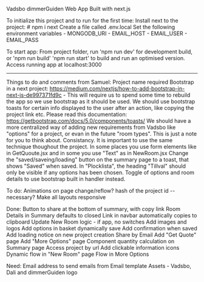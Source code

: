 Vadsbo dimmerGuiden Web App
Built with next.js

To initialize this project and to run for the first time:
    Install next to the project: # npm i next
    Create a file called .env.local
    Set the following environment variables
    - MONGODB_URI
    - EMAIL_HOST
    - EMAIL_USER
    - EMAIL_PASS

To start app:
    From project folder, run 'npm run dev' for development build, or 'npm run build' 'npm run start' to build and run an optimised version.
    Access running app at localhost:3000

________________________________
Things to do and comments from Samuel:
    Project name required
    Bootstrap in a next project: https://medium.com/nextjs/how-to-add-bootstrap-in-next-js-de997371fd9c
    - This will require us to spend some time to rebuild the app so we use bootstrap as it should be used.
    We should use bootstrap toasts for certain info displayed to the user after an action, like copying the project link etc. Please read this documentation: https://getbootstrap.com/docs/5.0/components/toasts/
    We should have a more centralized way of adding new requirements from Vadsbo like "options" for a project, or evan in the future "room types". This is just a note for you to think about.
    Consistancy. It is important to use the same technique thoughout the project. In some places you use form elements like in GetQuoute.jsx and in some you use "Text" as in NewRoom.jsx
    Change the "saved/saveing/loading" button on the summary page to a toast, that shows "Saved" when saved.
    In "Plocklista", the heading "Tillval" should only be visible if any options has been chosen.
    Toggle of options and room details to use bootstrap built in handler instead.

To do:
    Animations on page change/reflow?
    hash of the project id
        --necessary?
    Make all layouts responsive

Done:
    Button to share at the bottom of summary, with copy link
    Room Details in Summary defaults to closed
    Link in navbar automatically copies to clipboard
    Update New Room logic - if app, no switches
    Add images and logos
    Add options in basket
    dynamically save
    Add confirmation when saved
    Add loading notice on new project creation
    Share by Email
    Add "Get Quote" page
    Add "More Options" page
    Component quantity calculation on Summary page
    Access project by url
    Add clickable information icons
    Dynamic flow in "New Room" page
    Flow in More Options
    
Need:
    Email address to send emails from
    Email template
    Assets - Vadsbo, Dali and dimmerGuiden logo
